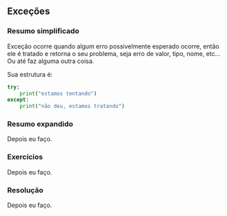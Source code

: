 ## Exceções

### Resumo simplificado

Exceção ocorre quando algum erro possivelmente esperado ocorre, então ele é tratado e retorna o seu problema, seja erro de valor, tipo, nome, etc... Ou até faz alguma outra coisa.

Sua estrutura é: <br>
~~~python
try:
    print("estamos tentando")
except:
    print("não deu, estamos tratando")
~~~

### Resumo expandido

Depois eu faço.

### Exercícios

Depois eu faço.

### Resolução

Depois eu faço.